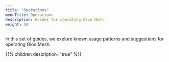 ```yaml
---
title: "Operations"
menuTitle: Operations
description: Guides for operating Gloo Mesh
weight: 50
---
```


In this set of guides, we explore known usage patterns and suggestions for operating Gloo Mesh.


{{% children description="true" %}}
